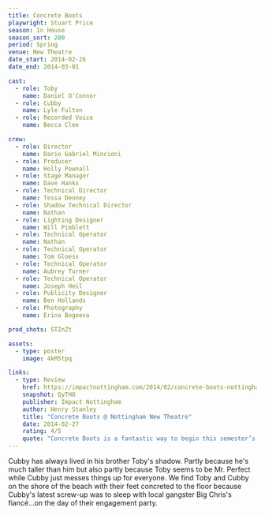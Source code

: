 ```yaml
---
title: Concrete Boots
playwright: Stuart Price
season: In House
season_sort: 200
period: Spring
venue: New Theatre
date_start: 2014-02-26
date_end: 2014-03-01

cast:
  - role: Toby
    name: Daniel O'Connor
  - role: Cubby
    name: Lyle Fulton
  - role: Recorded Voice
    name: Becca Clee

crew:
  - role: Director
    name: Dario Gabriel Mincioni
  - role: Producer
    name: Holly Pownall
  - role: Stage Manager
    name: Dave Hanks
  - role: Technical Director
    name: Tessa Denney
  - role: Shadow Technical Director
    name: Nathan
  - role: Lighting Designer
    name: Will Pimblett
  - role: Technical Operator
    name: Nathan
  - role: Technical Operator
    name: Tom Gloess
  - role: Technical Operator
    name: Aubrey Turner
  - role: Technical Operator
    name: Joseph Heil
  - role: Publicity Designer
    name: Ben Hollands
  - role: Photography
    name: Erina Bogoeva

prod_shots: STZnZt

assets:
  - type: poster
    image: 4kM5tpq

links:
  - type: Review
    href: https://impactnottingham.com/2014/02/concrete-boots-nottingham-new-theatre/
    snapshot: QyTHO
    publisher: Impact Nottingham 
    author: Henry Stanley
    title: "Concrete Boots @ Nottingham New Theatre"
    date: 2014-02-27
    rating: 4/5
    quote: "Concrete Boots is a fantastic way to begin this semester’s New Theatre in-house season and it is well worth popping down to watch."
---
```


Cubby has always lived in his brother Toby's shadow. Partly because he's much taller than him but also partly because Toby seems to be Mr. Perfect while Cubby just messes things up for everyone. We find Toby and Cubby on the shore of the beach with their feet concreted to the floor because Cubby's latest screw-up was to sleep with local gangster Big Chris's fiancé...on the day of their engagement party.
